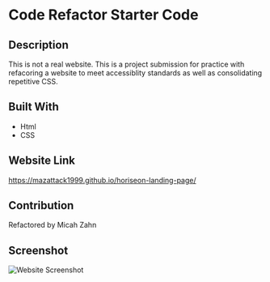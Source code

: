 # Code Refactor Starter Code

## Description
This is not a real website. This is a project submission for practice with refacoring a website to meet accessiblity standards as well as consolidating repetitive CSS.

## Built With
* Html
* CSS

## Website Link
https://mazattack1999.github.io/horiseon-landing-page/

## Contribution
Refactored by Micah Zahn

## Screenshot
![Website Screenshot](assets/images/week-1-challenge-screenshot.png)